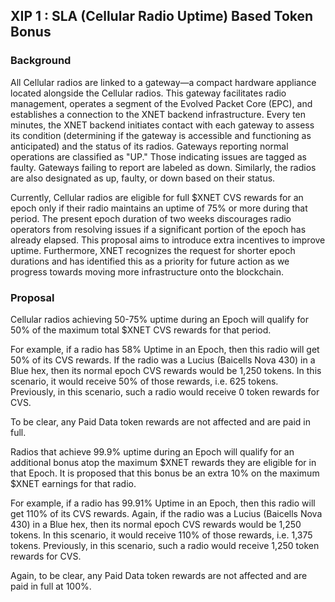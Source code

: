 ##  XIP 1 : SLA (Cellular Radio Uptime) Based Token Bonus 
### Background
All Cellular radios are linked to a gateway—a compact hardware appliance located alongside the Cellular radios. This gateway facilitates radio management, operates a segment of the Evolved Packet Core (EPC), and establishes a connection to the XNET backend infrastructure. Every ten minutes, the XNET backend initiates contact with each gateway to assess its condition (determining if the gateway is accessible and functioning as anticipated) and the status of its radios. Gateways reporting normal operations are classified as "UP." Those indicating issues are tagged as faulty. Gateways failing to report are labeled as down. Similarly, the radios are also designated as up, faulty, or down based on their status.

Currently, Cellular radios are eligible for full $XNET CVS rewards for an epoch only if their radio maintains an uptime of 75% or more during that period. The present epoch duration of two weeks discourages radio operators from resolving issues if a significant portion of the epoch has already elapsed. This proposal aims to introduce extra incentives to improve uptime. Furthermore, XNET recognizes the request for shorter epoch durations and has identified this as a priority for future action as we progress towards moving more infrastructure onto the blockchain.

### Proposal
Cellular radios achieving 50-75% uptime during an Epoch will qualify for 50% of the maximum total $XNET CVS rewards for that period.

For example, if a radio has 58% Uptime in an Epoch, then this radio will get 50% of its CVS rewards. If the radio was a Lucius (Baicells Nova 430) in a Blue hex, then its normal epoch CVS rewards would be 1,250 tokens. In this scenario, it would receive 50% of those rewards, i.e. 625 tokens. Previously, in this scenario, such a radio would receive 0 token rewards for CVS.

To be clear, any Paid Data token rewards are not affected and are paid in full.

Radios that achieve 99.9% uptime during an Epoch will qualify for an additional bonus atop the maximum $XNET rewards they are eligible for in that Epoch. It is proposed that this bonus be an extra 10% on the maximum $XNET earnings for that radio.

For example, if a radio has 99.91% Uptime in an Epoch, then this radio will get 110% of its CVS rewards. Again, if the radio was a Lucius (Baicells Nova 430) in a Blue hex, then its normal epoch CVS rewards would be 1,250 tokens. In this scenario, it would receive 110% of those rewards, i.e. 1,375 tokens. Previously, in this scenario, such a radio would receive 1,250 token rewards for CVS.

Again, to be clear, any Paid Data token rewards are not affected and are paid in full at 100%.
